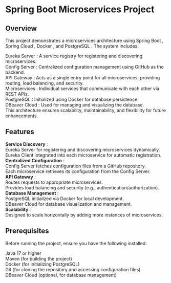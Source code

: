 # Spring Boot Microservices Project

## Overview

This project demonstrates a microservices architecture using Spring Boot , Spring Cloud , Docker , and PostgreSQL . The system includes:

Eureka Server : A service registry for registering and discovering microservices.  
Config Server : Centralized configuration management using GitHub as the backend.  
API Gateway : Acts as a single entry point for all microservices, providing routing, load balancing, and security.  
Microservices : Individual services that communicate with each other via REST APIs.  
PostgreSQL : Initialized using Docker for database persistence.  
DBeaver Cloud : Used for managing and visualizing the database.  
This architecture ensures scalability, maintainability, and flexibility for future enhancements.

## Features

**Service Discovery** :  
Eureka Server for registering and discovering microservices dynamically.  
Eureka Client integrated into each microservice for automatic registration.  
**Centralized Configuration** :  
Config Server fetches configuration files from a GitHub repository.  
Each microservice retrieves its configuration from the Config Server.  
**API Gateway** :  
Routes requests to appropriate microservices.  
Provides load balancing and security (e.g., authentication/authorization).  
**Database Management** :  
PostgreSQL initialized via Docker for local development.  
DBeaver Cloud for database visualization and management.  
**Scalability** :  
Designed to scale horizontally by adding more instances of microservices.

## Prerequisites

Before running the project, ensure you have the following installed:

Java 17 or higher  
Maven (for building the project)  
Docker (for initializing PostgreSQL)  
Git (for cloning the repository and accessing configuration files)  
DBeaver Cloud (optional, for database management)
